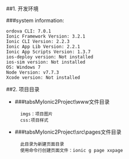 ##1. 开发环境    
      

###system information:

    ordova CLI: 7.0.1      
    Ionic Framework Version: 3.2.1    
    Ionic CLI Version: 2.2.3
    Ionic App Lib Version: 2.2.1
    Ionic App Scripts Version: 1.3.7
    ios-deploy version: Not installed
    ios-sim version: Not installed
    OS: Windows 7
    Node Version: v7.7.3
    Xcode version: Not installed

##2. 项目目录
- ###tabsMyIonic2Project\www文件目录    
       
        imgs：项目图片
	    css:项目样式 
- ###tabsMyIonic2Project\src\pages文件目录    
       
        此目录为新建页面目录
		使用命令行创建页面文件：ionic g page xxpage